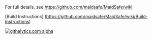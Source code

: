 For full details, see https://github.com/maidsafe/MaidSafe/wiki

[Build Instructions] (https://github.com/maidsafe/MaidSafe/wiki/Build-Instructions)

[![githalytics.com alpha](https://cruel-carlota.pagodabox.com/a7b68d398193904dc9d31ab4a0ecd6d1 "githalytics.com")](http://githalytics.com/maidsafe/MaidSafe)

